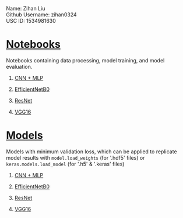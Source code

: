 Name: Zihan Liu
<br>
Github Username: zihan0324
<br>
USC ID: 1534981630

# [Notebooks](./notebooks/)

Notebooks containing data processing, model training, and model evaluation.

1. [CNN + MLP](./notebooks/cnnMLP.ipynb)

2. [EfficientNetB0](./notebooks/transferLearning_EB.ipynb)

3. [ResNet](./notebooks/transferLearning_ResNet.ipynb)

4. [VGG16](./notebooks/transferLearning_VGG.ipynb)


# [Models](./models/)

Models with minimum validation loss, which can be applied to replicate model results with ```model.load_weights``` (for '.hdf5' files) or ```keras.models.load_model``` (for '.h5' & '.keras' files)

1. [CNN + MLP](./models/best_mlp_model.h5)

2. [EfficientNetB0](./models/best_eb_mode.keras)

3. [ResNet](./models/best_rn_model.keras)

4. [VGG16](./models/best_vgg_model.keras)

